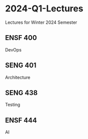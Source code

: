 # 2024-Q1-Lectures
Lectures for Winter 2024 Semester

## ENSF 400
DevOps

## SENG 401
Architecture

## SENG 438
Testing

## ENSF 444
AI